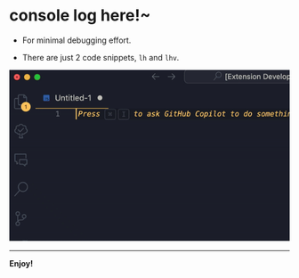 # console log here!~

- For minimal debugging effort.

- There are just 2 code snippets, `lh` and `lhv`.

![feature X](images/consoleloghere.gif)

---

**Enjoy!**
